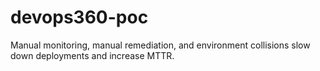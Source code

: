 # devops360-poc
Manual monitoring, manual remediation, and environment collisions slow down deployments and increase MTTR.
